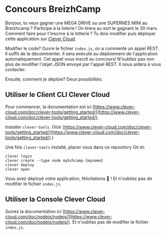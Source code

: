 # Concours BreizhCamp

Bonjour, tu veux gagner une MEGA DRIVE ou une SUPERNES MINI au Breizhcamp ? Participe à la loterie ! On tirera au sort le gagnant le 30 mars. Comment faire pour t'inscrire à la lotterie ? Tu dois modifier puis déployer cette application sur [Clever Cloud](http://www.clever-cloud.com).

Modifier le code? Ouvre le fichier `index.js`, on a commenté un appel REST. Il suffit de le décommenter. Il sera exécuté au déploiement de l'application automatiquement. Cet appel vous inscrit au concours! N'oubliez pas non plus de modifier l'objet JSON envoyé par l'appel REST. Il nous aidera à vous contacter.

Ensuite, comment je déploie? Deux possibilités:

## Utiliser le Client CLI Clever Cloud

Pour commencer, la documentation est ici [https://www.clever-cloud.com/doc/clever-tools/getting_started/](https://www.clever-cloud.com/doc/clever-tools/getting_started/).

Installer `clever-tools`. (Voir [https://www.clever-cloud.com/doc/clever-tools/getting_started/](https://www.clever-cloud.com/doc/clever-tools/getting_started/).)

Une fois `clever-tools` installé, placer vous dans ce repository Git et:

````
clever login
clever create --type node mybzhcamp-{myname}
clever deploy
clever open
````

Vous avez déployé votre application, félicitations 👏 ! Et n'oubliez pas de modifier le fichier `index.js`. 

## Utiliser la Console Clever Cloud

Suivez la documentation ici [https://www.clever-cloud.com/doc/nodejs/nodejs/](https://www.clever-cloud.com/doc/nodejs/nodejs/). Et n'oubliez pas de modifier le fichier `index.js`. 


